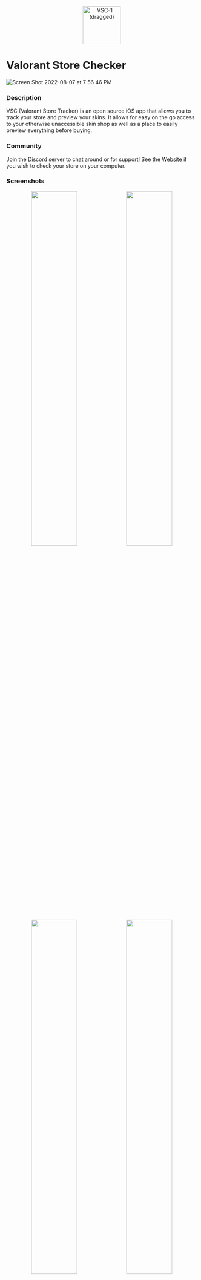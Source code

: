 <div align="center">
  <img width="100" alt="VSC-1 (dragged)" src="https://user-images.githubusercontent.com/77747704/183313304-d6343e5b-6679-4783-ad26-f277af996b6b.png">
</div>

<h1>
Valorant Store Checker
</h1>

![Screen Shot 2022-08-07 at 7 56 46 PM](https://user-images.githubusercontent.com/77747704/183316196-81248f7d-948b-4676-8edf-9b151d5ccab1.png)

### Description
VSC (Valorant Store Tracker) is an open source iOS app that allows you to track your store and preview your skins. It allows for easy on the go access to your otherwise unaccessible skin shop as well as a place to easily preview everything before buying. 

### Community
Join the [Discord](https://discord.gg/vK5mzjvqYM) server to chat around or for support!
See the [Website](https://valorantstore.net) if you wish to check your store on your computer.

### Screenshots
<p align=center>
  <img width="49%" src="https://user-images.githubusercontent.com/77747704/183316740-c45ca2cc-ed89-4712-be62-2a916a92cd70.png" />
  <img width="49%" src="https://user-images.githubusercontent.com/77747704/183316723-3c5e6e33-a6d7-44d8-acd3-0740acbf2aef.png" />
</p>

<p align=center>
  <img width="49%" src="https://user-images.githubusercontent.com/77747704/183316785-db7a1716-67cf-4250-a31e-610fc5546035.png" />
  <img width="49%" src="https://user-images.githubusercontent.com/77747704/183316789-fa977781-19f3-4e7f-92ee-74d76a3bcb39.png" />
</p>

### Frequently Asked Questions

#### Why does the app need my login information?

While many of your statistics are free to access without your password, your store is a notable exception as it is considered sensitive information. In order for the app to access your store, it needs your login information where it obtains your store through this [open source API](https://github.com/HeyM1ke/ValorantClientAPI).

#### What are the measures in place to protect me?

In addition to never storing your password, sensitive information including your region is secured behind Keychain. The app is also open source, allowing anybody and everyone to access the code at all times. Your privacyis a priority, and I have done everything in my power to ensure it. For legal mumbo jumbo, see [here](https://solounity.notion.site/solounity/Valorant-Store-Checker-App-Privacy-Policy-761932ab3fcb4fea95564b2b63d2d5b5).

#### What assets are downloaded?

If you are perceptive, you will notice that the app downloads assets on your first launch. These are image assets allowing you to use the app's Skin index feature at all times, even when offline. 

### Acknowledgements
Thank you to the following people and repositories:

- **[juliand665](https://github.com/juliand665)** for his invaluable help in answering my many SwiftUI question.
- **[Lunac-dev](https://github.com/Lunac-dev)** for his continuous support.
- **[RumbleMike/ValorantClientAPI](https://github.com/RumbleMike/ValorantClientAPI)** for the API that makes it all possible.
- **[techchrism/valorant-api-docs](https://github.com/techchrism/valorant-api-docs)** for the detailed documentation.
- **[Valorant-API.com](https://valorant-api.com)** for providing assets.






